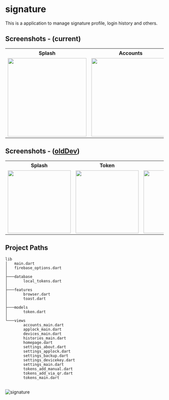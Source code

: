 # signature

This is a application to manage signature profile, login history and others.

## Screenshots - (current)

<table>
  <tr>
    <th>Splash</th>
    <th>Accounts</th>
    <th>Histories</th>
    <th>Settings</th>
  </tr>
  <tr>
    <td><img src="https://user-images.githubusercontent.com/62181222/225686767-a78ae96f-6fe3-4307-9a25-a5b9552d0b3c.png" width="250"></td>
    <td><img src="https://user-images.githubusercontent.com/62181222/225686327-7cbdbe56-5424-45a7-a987-4a356f07de24.png" width="250"></td>
    <td><img src="https://user-images.githubusercontent.com/62181222/225686334-9a429178-3f10-41c2-bfff-8ded36bf763e.png" width="250"></td>
    <td><img src="https://user-images.githubusercontent.com/62181222/225686364-ffbdd81e-1a93-4371-a460-cf1c7c076faf.png" width="250"></td>
  </tr>
</table>


## Screenshots - ([oldDev](https://github.com/aratheunseen/signature/tree/oldDev))

<table>
  <tr>
    <th>Splash</th>
    <th>Token</th>
    <th>Devices</th>
    <th>Accounts</th>
    <th>Histories</th>
  </tr>
  <tr>
    <td><img src="https://user-images.githubusercontent.com/62181222/212751884-0343c6fa-34c1-4217-b91b-da5953929e2d.png" width="200"></td>
    <td><img src="https://user-images.githubusercontent.com/62181222/212751893-6888142f-3632-4ddd-9e32-4b7e8d2f0654.png" width="200"></td>
    <td><img src="https://user-images.githubusercontent.com/62181222/212751896-9d7f3239-7f7a-4a00-99b4-391553668441.png" width="200"></td>
    <td><img src="https://user-images.githubusercontent.com/62181222/212751899-7cf53345-120e-46e6-b3f9-03df423e58c6.png" width="200"></td>
    <td><img src="https://user-images.githubusercontent.com/62181222/212751905-33b24392-ddba-458e-95a1-049d003fec3b.png" width="200"></td>
  </tr>
</table>

## Project Paths

    lib
    │   main.dart
    │   firebase_options.dart
    │
    ├───database
    │       local_tokens.dart
    │
    ├───features
    │       browser.dart
    │       toast.dart
    │
    ├───models
    │       token.dart
    │
    └───views
            accounts_main.dart
            applock_main.dart
            devices_main.dart
            histories_main.dart
            homepage.dart
            settings_about.dart
            settings_applock.dart
            settings_backup.dart
            settings_devicekey.dart
            settings_main.dart
            tokens_add_manual.dart
            tokens_add_via_qr.dart
            tokens_main.dart

##

![signature](https://user-images.githubusercontent.com/62181222/187184324-f40200f1-69e6-4b88-bda7-c314812c7de9.png)


